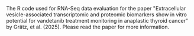 The R code used for RNA-Seq data evaluation for the paper "Extracellular vesicle-associated transcriptomic and proteomic biomarkers show in vitro potential for vandetanib treatment monitoring in anaplastic thyroid cancer" by Grätz, et al. (2025).
Please read the paper for more information.
